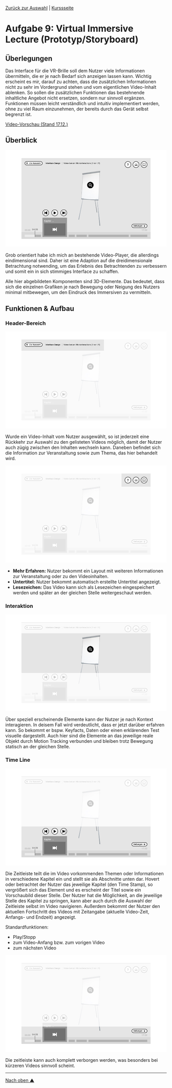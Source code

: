[Zurück zur Auswahl](https://gionegel.github.io/IFD-WiSe20-21/) | [Kurssseite](https://webuser.hs-furtwangen.de/~rag/lehre/WiSe20-21/IFD/Kursinhalt/Team/)

# Aufgabe 9: Virtual Immersive Lecture (Prototyp/Storyboard)

## Überlegungen

Das Interface für die VR-Brille soll dem Nutzer viele Informationen übermitteln, die er je nach Bedarf sich anzeigen lassen kann. Wichtig erscheint es mir, darauf zu achten, dass die zusätzlichen Informationen nicht zu sehr im Vordergrund stehen und vom eigentlichen Video-Inhalt ablenken. So sollen die zusätzlichen Funktionen  das bestehnende inhaltliche Angebot nicht ersetzen, sondern nur sinnvoll ergänzen. Funktionen müssen leicht verständlich und intuitiv implementiert werden, ohne zu viel Raum einzunehmen, der bereits durch das Gerät selbst begrenzt ist.

[Video-Vorschau (Stand 17.12.)](#)


## Überblick

![1](task-9-img-1.jpg)

Grob orientiert habe ich mich an bestehende Video-Player, die allerdings eindimensional sind. Daher ist eine Adaption auf die dreidimensionale Betrachtung notwending, um das Erlebnis des Betrachtenden zu verbessern und somit ein in sich stimmiges Interface zu schaffen.

Alle hier abgebildeten Komponenten sind 3D-Elemente. Das bedeutet, dass sich die einzelnen Grafiken je nach Bewegung oder Neigung des Nutzers minimal mitbewegen, um den Eindruck des Immersiven zu vermitteln.

## Funktionen & Aufbau

### Header-Bereich

![2](task-9-img-2.jpg)

Wurde ein Video-Inhalt vom Nutzer ausgewählt, so ist jederzeit eine Rückkehr zur Auswahl zu den gelisteten Videos möglich, damit der Nutzer auch zügig zwischen den Inhalten wechseln kann. Daneben befindet sich die Information zur Veranstaltung sowie zum Thema, das hier behandelt wird. 

![3](task-9-img-3.jpg)

* **Mehr Erfahren:** Nutzer bekommt ein Layout mit weiteren Informationen zur Veranstaltung oder zu den Videoinhalten.
* **Untertitel:** Nutzer bekommt automatisch erstellte Untertitel angezeigt.
* **Lesezeichen:** Das Video kann sich als Lesezeichen eingespeichert werden und später an der gleichen Stelle weitergeschaut werden.

### Interaktion

![4](task-9-img-4.jpg)

Über speziell erscheinende Elemente kann der Nutzer je nach Kontext interagieren. In deisem Fall wird verdeutlicht, dass er jetzt darüber erfahren kann. So bekommt er bspw. Keyfacts, Daten oder einen erklärenden Test visuelle dargestellt. Auch hier sind die Elemente an das jeweilige reale Objekt durch Motion Tracking verbunden und bleiben trotz Bewegung statisch an der gleichen Stelle.  

### Time Line

![5](task-9-img-5.jpg)

Die Zeitleiste teilt die im Video vorkommenden Themen oder Informationen in verschiedene Kapitel ein und stellt sie als Abschnitte unten dar. Hovert oder betrachtet der Nutzer das jeweilige Kapitel (den Time Stamp), so vergrößert sich das Element und es erscheint der Titel sowie ein Vorschaubild dieser Stelle. Der Nutzer hat die Möglichkeit, an die jeweilige Stelle des Kapitel zu springen, kann aber auch durch die Auswahl der Zeitleiste selbst im Video navigieren. Außerdem bekommt der Nutzer den aktuellen Fortschritt des Videos mit Zeitangabe (aktuelle Video-Zeit, Anfangs- und Endzeit) angezeigt.

Standardfunktionen:
* Play/Stopp
* zum Video-Anfang bzw. zum vorigen Video
* zum nächsten Video

![6](task-9-img-6.jpg)

Die zeitleiste kann auch komplett verborgen werden, was besonders bei kürzeren Videos sinnvoll scheint.



---
[Nach oben &#x25B2;](#top)
